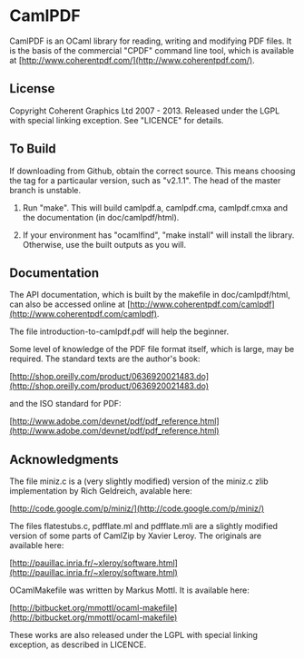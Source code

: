 CamlPDF
=======

CamlPDF is an OCaml library for reading, writing and modifying PDF files. It is
the basis of the commercial "CPDF" command line tool, which is available at
[http://www.coherentpdf.com/](http://www.coherentpdf.com/).

License
---

Copyright Coherent Graphics Ltd 2007 - 2013. Released under the LGPL with
special linking exception. See "LICENCE" for details.

To Build
---

If downloading from Github, obtain the correct source. This means choosing the tag for a
particaular version, such as "v2.1.1". The head of the master branch is
unstable.

1. Run "make". This will build camlpdf.a, camlpdf.cma, camlpdf.cmxa and the
documentation (in doc/camlpdf/html).

2. If your environment has "ocamlfind", "make install" will install the
library. Otherwise, use the built outputs as you will.

Documentation
---

The API documentation, which is built by the makefile in doc/camlpdf/html, can
also be accessed online at
[http://www.coherentpdf.com/camlpdf](http://www.coherentpdf.com/camlpdf).

The file introduction-to-camlpdf.pdf will help the beginner.

Some level of knowledge of the PDF file format itself, which is large, may be
required. The standard texts are the author's book:

[http://shop.oreilly.com/product/0636920021483.do](http://shop.oreilly.com/product/0636920021483.do)

and the ISO standard for PDF:

[http://www.adobe.com/devnet/pdf/pdf_reference.html](http://www.adobe.com/devnet/pdf/pdf_reference.html)

Acknowledgments
---

The file miniz.c is a (very slightly modified) version of the miniz.c zlib
implementation by Rich Geldreich, avalable here:

[http://code.google.com/p/miniz/](http://code.google.com/p/miniz/)

The files flatestubs.c, pdfflate.ml and pdfflate.mli are a slightly modified
version of some parts of CamlZip by Xavier Leroy. The originals are available
here:

[http://pauillac.inria.fr/~xleroy/software.html](http://pauillac.inria.fr/~xleroy/software.html)

OCamlMakefile was written by Markus Mottl. It is available here:

[http://bitbucket.org/mmottl/ocaml-makefile](http://bitbucket.org/mmottl/ocaml-makefile)


These works are also released under the LGPL with special linking exception, as
described in LICENCE.

